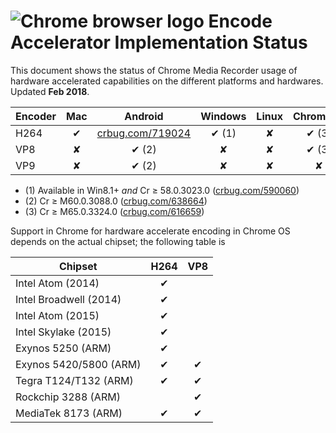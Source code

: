 # <img max-height=10% src="https://www.chromium.org/_/rsrc/1438879449147/config/customLogo.gif?revision=3" alt="Chrome browser logo"> Encode Accelerator Implementation Status

This document shows the status of Chrome Media Recorder usage of hardware accelerated capabilities on the different platforms and hardwares. Updated **Feb 2018**.

Encoder   | Mac| Android                  | Windows | Linux | ChromeOs |
--------- |:--:| :-----:                  | :-----: | :----:| :------: |
 H264     |&#10004; | [crbug.com/719024](https://crbug.com/719024) | &#10004; (1) |&#10008;|  &#10004; (3) |
 VP8      |&#10008;| &#10004; (2) |&#10008;|&#10008;|  &#10004; (3) |
 VP9      |&#10008;| &#10004; (2) |&#10008;|&#10008;|  &#10008; |

- (1) Available in Win8.1+ _and_ Cr &ge; 58.0.3023.0 ([crbug.com/590060](https://crbug.com/590060))
- (2) Cr &ge; M60.0.3088.0 ([crbug.com/638664](https://crbug.com/638664))
- (3) Cr &ge; M65.0.3324.0 ([crbug.com/616659](https://crbug.com/616659))

Support in Chrome for hardware accelerate encoding in Chrome OS depends on the actual chipset; the following table is

Chipset                           | H264     | VP8      |
----------------------------------|:--------:|:--------:|
Intel Atom (2014)                 | &#10004; |          |
Intel Broadwell (2014)            | &#10004; |          |
Intel Atom (2015)                 | &#10004; |          |
Intel Skylake (2015)              | &#10004; |          |
Exynos 5250 (ARM)                 | &#10004; |          |
Exynos 5420/5800 (ARM)            | &#10004; | &#10004; |
Tegra T124/T132 (ARM)             | &#10004; | &#10004; |
Rockchip 3288 (ARM)               |          | &#10004; |
MediaTek 8173 (ARM)               | &#10004; | &#10004; |


